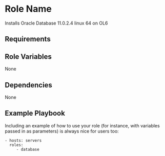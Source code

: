 Role Name
=========

Installs Oracle Database 11.0.2.4 linux 64 on OL6

Requirements
------------


Role Variables
--------------
None

Dependencies
------------

None

Example Playbook
----------------

Including an example of how to use your role (for instance, with variables passed in as parameters) is always nice for users too:

    - hosts: servers
      roles:
         - database
